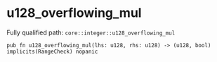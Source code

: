 # u128_overflowing_mul

Fully qualified path: `core::integer::u128_overflowing_mul`

<pre><code class="language-rust">pub fn u128_overflowing_mul(lhs: u128, rhs: u128) -&gt; (u128, bool) implicits(RangeCheck) nopanic</code></pre>

